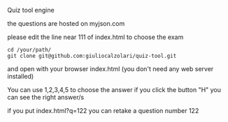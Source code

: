 Quiz tool engine

the questions are hosted on myjson.com

please edit the line near 111 of index.html to choose the exam 


    cd /your/path/
    git clone git@github.com:giuliocalzolari/quiz-tool.git

and open with your browser index.html
(you don't need any web server installed)


You can use 1,2,3,4,5 to choose the answer
if you click the button "H" you can see the right answer/s

if you put index.html?q=122 you can retake a question number 122


